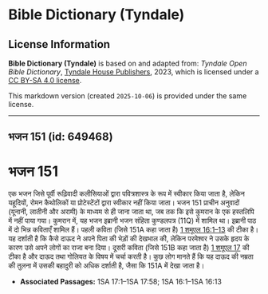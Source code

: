 # Bible Dictionary (Tyndale)

## License Information

**Bible Dictionary (Tyndale)** is based on and adapted from: _Tyndale Open Bible Dictionary_, [Tyndale House Publishers](https://tyndaleopenresources.com/), 2023, which is licensed under a [CC BY-SA 4.0 license](https://creativecommons.org/licenses/by-sa/4.0/legalcode.en).

This markdown version (created `2025-10-06`) is provided under the same license.



--------------------------------

## भजन 151 (id: 649468)

भजन 151
=======

एक भजन जिसे पूर्वी रूढ़िवादी कलीसियाओं द्वारा पवित्रशास्त्र के रूप में स्वीकार किया जाता है, लेकिन यहूदियों, रोमन कैथोलिकों या प्रोटेस्टेंटों द्वारा स्वीकार नहीं किया जाता। भजन 151 प्राचीन अनुवादों (यूनानी, लातीनी और अरामी) के माध्यम से ही जाना जाता था, जब तक कि इसे कुमरान के एक हस्तलिपि में नहीं पाया गया। कुमरान में, यह भजन इब्रानी भजन संहिता कुण्डलपत्र (11Q) में शामिल था। इब्रानी पाठ में दो भिन्न कविताएँ शामिल हैं। पहली कविता (जिसे 151A कहा जाता है) [1 शमूएल 16:1–13](https://ref.ly/1Sam16:1-1Sam16:13) की टीका है। यह दर्शाती है कि कैसे दाऊद ने अपने पिता की भेड़ों की देखभाल की, लेकिन परमेश्वर ने उसके हृदय के कारण उसे अपने लोगों का राजा बना दिया। दूसरी कविता (जिसे 151B कहा जाता है) [1 शमूएल 17](https://ref.ly/1Sam17:1-1Sam17:58) की टीका है और दाऊद तथा गोलियत के विषय में चर्चा करती है। कुछ लोग मानते हैं कि यह दाऊद की नम्रता की तुलना में उसकी बहादुरी को अधिक दर्शाती है, जैसा कि 151A में देखा जाता है।

* **Associated Passages:** 1SA 17:1–1SA 17:58; 1SA 16:1–1SA 16:13

